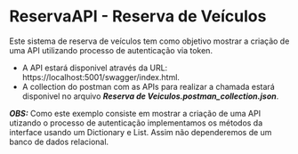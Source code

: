 # ReservaAPI - Reserva de Veículos

Este sistema de reserva de veículos tem como objetivo mostrar a criação de uma API utilizando processo de autenticação via token.

- A API estará disponivel através da URL: https://localhost:5001/swagger/index.html.
- A collection do postman com as APIs para realizar a chamada estará disponivel no arquivo ***Reserva de Veiculos.postman_collection.json***.

***OBS:*** Como este exemplo consiste em mostrar a criação de uma API utizando o processo de autenticação implementamos os métodos da interface usando um Dictionary e List. Assim não dependeremos de um banco de dados relacional.
